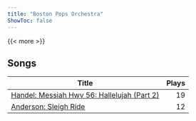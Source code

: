 ```yaml
---
title: "Boston Pops Orchestra"
ShowToc: false
---
```


{{< more >}}

## Songs
Title | Plays 
----- | -----: 
[Handel: Messiah Hwv 56: Hallelujah (Part 2)](/songs/handel-messiah-hwv-56-hallelujah-part-2) | 19
[Anderson: Sleigh Ride](/songs/anderson-sleigh-ride) | 12

